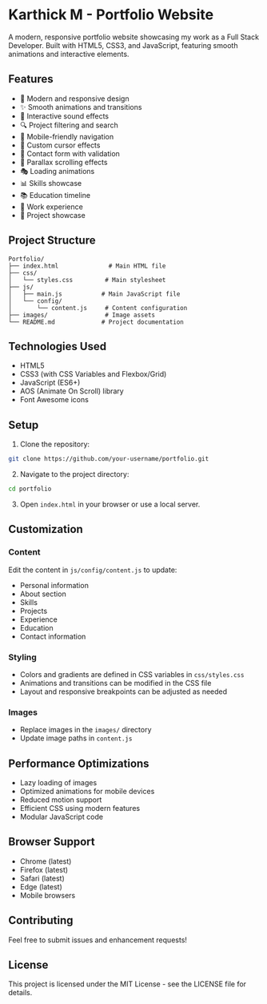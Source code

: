 # Karthick M - Portfolio Website

A modern, responsive portfolio website showcasing my work as a Full Stack Developer. Built with HTML5, CSS3, and JavaScript, featuring smooth animations and interactive elements.

## Features

- 🎨 Modern and responsive design
- ✨ Smooth animations and transitions
- 🎵 Interactive sound effects
- 🔍 Project filtering and search
- 📱 Mobile-friendly navigation
- 🎯 Custom cursor effects
- 📝 Contact form with validation
- 🌟 Parallax scrolling effects
- 🎭 Loading animations
- 📊 Skills showcase
- 📚 Education timeline
- 💼 Work experience
- 🚀 Project showcase

## Project Structure

```
Portfolio/
├── index.html              # Main HTML file
├── css/
│   └── styles.css         # Main stylesheet
├── js/
│   ├── main.js           # Main JavaScript file
│   └── config/
│       └── content.js     # Content configuration
├── images/                # Image assets
└── README.md             # Project documentation
```

## Technologies Used

- HTML5
- CSS3 (with CSS Variables and Flexbox/Grid)
- JavaScript (ES6+)
- AOS (Animate On Scroll) library
- Font Awesome icons

## Setup

1. Clone the repository:
```bash
git clone https://github.com/your-username/portfolio.git
```

2. Navigate to the project directory:
```bash
cd portfolio
```

3. Open `index.html` in your browser or use a local server.

## Customization

### Content
Edit the content in `js/config/content.js` to update:
- Personal information
- About section
- Skills
- Projects
- Experience
- Education
- Contact information

### Styling
- Colors and gradients are defined in CSS variables in `css/styles.css`
- Animations and transitions can be modified in the CSS file
- Layout and responsive breakpoints can be adjusted as needed

### Images
- Replace images in the `images/` directory
- Update image paths in `content.js`

## Performance Optimizations

- Lazy loading of images
- Optimized animations for mobile devices
- Reduced motion support
- Efficient CSS using modern features
- Modular JavaScript code

## Browser Support

- Chrome (latest)
- Firefox (latest)
- Safari (latest)
- Edge (latest)
- Mobile browsers

## Contributing

Feel free to submit issues and enhancement requests!

## License

This project is licensed under the MIT License - see the LICENSE file for details.
